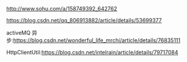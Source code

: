 

http://www.sohu.com/a/158749392_642762

https://blog.csdn.net/qq_806913882/article/details/53699377

activeMQ 异步:https://blog.csdn.net/wonderful_life_mrchi/article/details/76835111


HttpClientUtil:https://blog.csdn.net/intelrain/article/details/79717084
